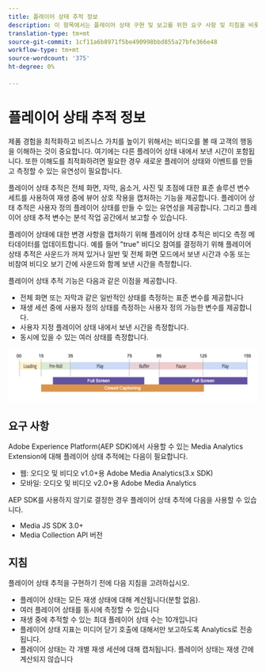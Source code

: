 ```yaml
---
title: 플레이어 상태 추적 정보
description: 이 항목에서는 플레이어 상태 구현 및 보고를 위한 요구 사항 및 지침을 비롯한 플레이어 상태 추적 기능에 대해 설명합니다.
translation-type: tm+mt
source-git-commit: 1cf11a6b8971f5be490998bbd855a27bfe366e48
workflow-type: tm+mt
source-wordcount: '375'
ht-degree: 0%

---
```



# 플레이어 상태 추적 정보

제품 경험을 최적화하고 비즈니스 가치를 높이기 위해서는 비디오를 볼 때 고객의 행동을 이해하는 것이 중요합니다. 여기에는 다른 플레이어 상태 내에서 보낸 시간이 포함됩니다.  또한 이해도를 최적화하려면 필요한 경우 새로운 플레이어 상태와 이벤트를 만들고 측정할 수 있는 유연성이 필요합니다.

플레이어 상태 추적은 전체 화면, 자막, 음소거, 사진 및 초점에 대한 표준 솔루션 변수 세트를 사용하여 재생 중에 뷰어 상호 작용을 캡처하는 기능을 제공합니다.  플레이어 상태 추적은 사용자 정의 플레이어 상태를 만들 수 있는 유연성을 제공합니다.  그리고 플레이어 상태 추적 변수는 분석 작업 공간에서 보고할 수 있습니다.

플레이어 상태에 대한 변경 사항을 캡처하기 위해 플레이어 상태 추적은 비디오 측정 메타데이터를 업데이트합니다. 예를 들어 &quot;true&quot; 비디오 참여를 결정하기 위해 플레이어 상태 추적은 사운드가 꺼져 있거나 일반 및 전체 화면 모드에서 보낸 시간과 수동 또는 비참여 비디오 보기 간에 사운드와 함께 보낸 시간을 측정합니다.

플레이어 상태 추적 기능은 다음과 같은 이점을 제공합니다.

* 전체 화면 또는 자막과 같은 일반적인 상태를 측정하는 표준 변수를 제공합니다
* 재생 세션 중에 사용자 정의 상태를 측정하는 사용자 정의 가능한 변수를 제공합니다.
* 사용자 지정 플레이어 상태 내에서 보낸 시간을 측정합니다.
* 동시에 있을 수 있는 여러 상태를 측정합니다.

![플레이어 상태 추적](assets/player_state_tracking.png)

## 요구 사항

Adobe Experience Platform(AEP SDK)에서 사용할 수 있는 Media Analytics Extension에 대해 플레이어 상태 추적에는 다음이 필요합니다.
* 웹: 오디오 및 비디오 v1.0+용 Adobe Media Analytics(3.x SDK)
* 모바일: 오디오 및 비디오 v2.0+용 Adobe Media Analytics

AEP SDK를 사용하지 않기로 결정한 경우 플레이어 상태 추적에 다음을 사용할 수 있습니다.
* Media JS SDK 3.0+
* Media Collection API 버전

## 지침

플레이어 상태 추적을 구현하기 전에 다음 지침을 고려하십시오.

* 플레이어 상태는 모든 재생 상태에 대해 계산됩니다(분할 없음).
* 여러 플레이어 상태를 동시에 측정할 수 있습니다
* 재생 중에 추적할 수 있는 최대 플레이어 상태 수는 10개입니다 
* 플레이어 상태 지표는 미디어 닫기 호출에 대해서만 보고하도록 Analytics로 전송됩니다.
* 플레이어 상태는 각 개별 재생 세션에 대해 캡처됩니다. 플레이어 상태는 재생 간에 계산되지 않습니다 
